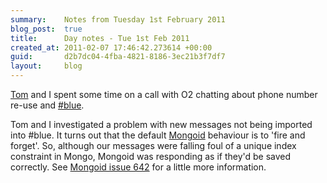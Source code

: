 ```yaml
---
summary:    Notes from Tuesday 1st February 2011
blog_post:  true
title:      Day notes - Tue 1st Feb 2011
created_at: 2011-02-07 17:46:42.273614 +00:00
guid:       d2b7dc04-4fba-4821-8186-3ec21b3f7df7
layout:     blog
---
```

[Tom](http://tomafro.net/) and I spent some time on a call with O2 chatting about phone number re-use and [#blue](https://hashblue.com/).

Tom and I investigated a problem with new messages not being imported into #blue.  It turns out that the default [Mongoid](http://mongoid.org/) behaviour is to 'fire and forget'.  So, although our messages were falling foul of a unique index constraint in Mongo, Mongoid was responding as if they'd be saved correctly.  See [Mongoid issue 642](https://github.com/mongoid/mongoid/issues/642) for a little more information.
